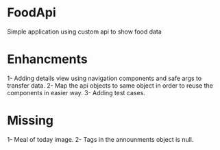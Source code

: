 # FoodApi
Simple application using custom api to show food data

# Enhancments
1- Adding details view using navigation components and safe args to transfer data.
2- Map the api objects to same object in order to reuse the components in easier way.
3- Adding test cases.

# Missing
1- Meal of today image.
2- Tags in the announments object is null.

  
